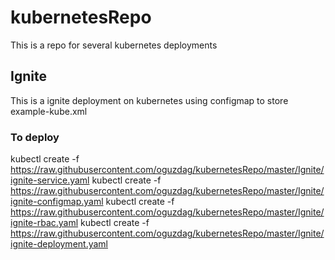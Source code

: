 # kubernetesRepo

This is a repo for several kubernetes deployments

## Ignite

This is a ignite deployment on kubernetes using configmap to store example-kube.xml

### To deploy

kubectl create -f https://raw.githubusercontent.com/oguzdag/kubernetesRepo/master/Ignite/ignite-service.yaml
kubectl create -f https://raw.githubusercontent.com/oguzdag/kubernetesRepo/master/Ignite/ignite-configmap.yaml
kubectl create -f https://raw.githubusercontent.com/oguzdag/kubernetesRepo/master/Ignite/ignite-rbac.yaml
kubectl create -f https://raw.githubusercontent.com/oguzdag/kubernetesRepo/master/Ignite/ignite-deployment.yaml
